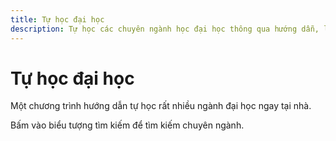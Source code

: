 ```yaml
---
title: Tự học đại học
description: Tự học các chuyên ngành học đại học thông qua hướng dẫn, lộ trình và các nguồn tài nguyên miễn phí trên Internet
---
```


# Tự học đại học
Một chương trình hướng dẫn tự học rất nhiều ngành đại học ngay tại nhà.

Bấm vào biểu tượng tìm kiếm để tìm kiếm chuyên ngành.